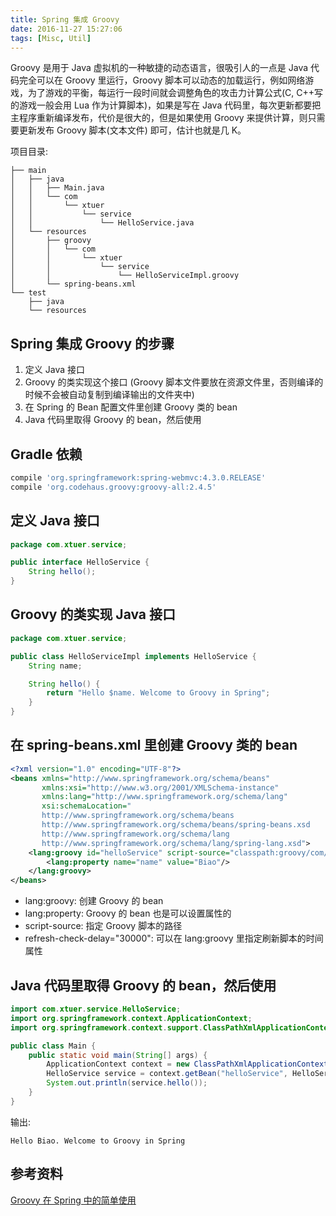 ```yaml
---
title: Spring 集成 Groovy
date: 2016-11-27 15:27:06
tags: [Misc, Util]
---
```


Groovy 是用于 Java 虚拟机的一种敏捷的动态语言，很吸引人的一点是 Java 代码完全可以在 Groovy 里运行，Groovy 脚本可以动态的加载运行，例如网络游戏，为了游戏的平衡，每运行一段时间就会调整角色的攻击力计算公式(C, C++写的游戏一般会用 Lua 作为计算脚本)，如果是写在 Java 代码里，每次更新都要把主程序重新编译发布，代价是很大的，但是如果使用 Groovy 来提供计算，则只需要更新发布 Groovy 脚本(文本文件) 即可，估计也就是几 K。

<!--more-->

项目目录:

```
├── main
│   ├── java
│   │   ├── Main.java
│   │   └── com
│   │       └── xtuer
│   │           └── service
│   │               └── HelloService.java
│   └── resources
│       ├── groovy
│       │   └── com
│       │       └── xtuer
│       │           └── service
│       │               └── HelloServiceImpl.groovy
│       └── spring-beans.xml
└── test
    ├── java
    └── resources
```

## Spring 集成 Groovy 的步骤

1. 定义 Java 接口
2. Groovy 的类实现这个接口 (Groovy 脚本文件要放在资源文件里，否则编译的时候不会被自动复制到编译输出的文件夹中)
3. 在 Spring 的 Bean 配置文件里创建 Groovy 类的 bean
4. Java 代码里取得 Groovy 的 bean，然后使用

## Gradle 依赖

```groovy
compile 'org.springframework:spring-webmvc:4.3.0.RELEASE'
compile 'org.codehaus.groovy:groovy-all:2.4.5'
```

## 定义 Java 接口

```java
package com.xtuer.service;

public interface HelloService {
    String hello();
}
```

## Groovy 的类实现 Java 接口

```java
package com.xtuer.service;

public class HelloServiceImpl implements HelloService {
    String name;

    String hello() {
        return "Hello $name. Welcome to Groovy in Spring";
    }
}
```

## 在 spring-beans.xml 里创建 Groovy 类的 bean

```xml
<?xml version="1.0" encoding="UTF-8"?>
<beans xmlns="http://www.springframework.org/schema/beans"
       xmlns:xsi="http://www.w3.org/2001/XMLSchema-instance"
       xmlns:lang="http://www.springframework.org/schema/lang"
       xsi:schemaLocation="
       http://www.springframework.org/schema/beans
       http://www.springframework.org/schema/beans/spring-beans.xsd
       http://www.springframework.org/schema/lang
       http://www.springframework.org/schema/lang/spring-lang.xsd">
    <lang:groovy id="helloService" script-source="classpath:groovy/com/xtuer/service/HelloServiceImpl.groovy">
        <lang:property name="name" value="Biao"/>
    </lang:groovy>
</beans>
```

* lang:groovy: 创建 Groovy 的 bean
* lang:property: Groovy 的 bean 也是可以设置属性的
* script-source: 指定 Groovy 脚本的路径
* refresh-check-delay="30000": 可以在 lang:groovy 里指定刷新脚本的时间属性

## Java 代码里取得 Groovy 的 bean，然后使用

```java
import com.xtuer.service.HelloService;
import org.springframework.context.ApplicationContext;
import org.springframework.context.support.ClassPathXmlApplicationContext;

public class Main {
    public static void main(String[] args) {
        ApplicationContext context = new ClassPathXmlApplicationContext("classpath:spring-beans.xml");
        HelloService service = context.getBean("helloService", HelloService.class);
        System.out.println(service.hello());
    }
}
```

输出:

```
Hello Biao. Welcome to Groovy in Spring
```

## 参考资料

[Groovy 在 Spring 中的简单使用](https://my.oschina.net/u/2494018/blog/610031)





